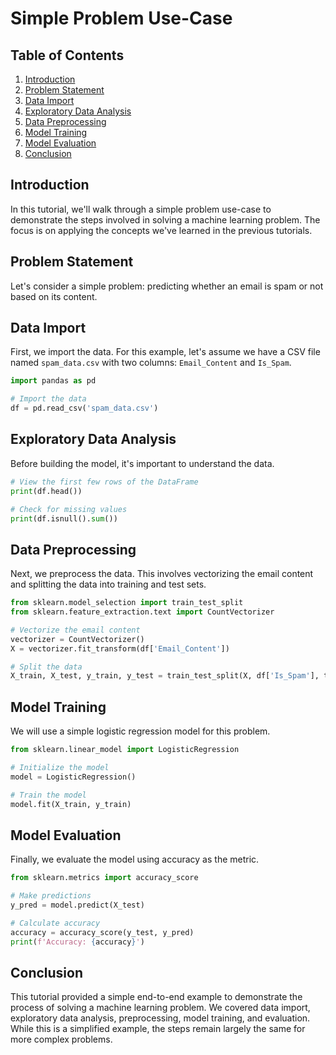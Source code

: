 # Simple Problem Use-Case

## Table of Contents

1. [Introduction](#introduction)
2. [Problem Statement](#problem-statement)
3. [Data Import](#data-import)
4. [Exploratory Data Analysis](#exploratory-data-analysis)
5. [Data Preprocessing](#data-preprocessing)
6. [Model Training](#model-training)
7. [Model Evaluation](#model-evaluation)
8. [Conclusion](#conclusion)

## Introduction

In this tutorial, we'll walk through a simple problem use-case to demonstrate the steps involved in solving a machine learning problem. The focus is on applying the concepts we've learned in the previous tutorials.

## Problem Statement

Let's consider a simple problem: predicting whether an email is spam or not based on its content.

## Data Import

First, we import the data. For this example, let's assume we have a CSV file named `spam_data.csv` with two columns: `Email_Content` and `Is_Spam`.

```python
import pandas as pd

# Import the data
df = pd.read_csv('spam_data.csv')
```

## Exploratory Data Analysis

Before building the model, it's important to understand the data.

```python
# View the first few rows of the DataFrame
print(df.head())

# Check for missing values
print(df.isnull().sum())
```

## Data Preprocessing

Next, we preprocess the data. This involves vectorizing the email content and splitting the data into training and test sets.

```python
from sklearn.model_selection import train_test_split
from sklearn.feature_extraction.text import CountVectorizer

# Vectorize the email content
vectorizer = CountVectorizer()
X = vectorizer.fit_transform(df['Email_Content'])

# Split the data
X_train, X_test, y_train, y_test = train_test_split(X, df['Is_Spam'], test_size=0.2)
```

## Model Training

We will use a simple logistic regression model for this problem.

```python
from sklearn.linear_model import LogisticRegression

# Initialize the model
model = LogisticRegression()

# Train the model
model.fit(X_train, y_train)
```

## Model Evaluation

Finally, we evaluate the model using accuracy as the metric.

```python
from sklearn.metrics import accuracy_score

# Make predictions
y_pred = model.predict(X_test)

# Calculate accuracy
accuracy = accuracy_score(y_test, y_pred)
print(f'Accuracy: {accuracy}')
```

## Conclusion

This tutorial provided a simple end-to-end example to demonstrate the process of solving a machine learning problem. We covered data import, exploratory data analysis, preprocessing, model training, and evaluation. While this is a simplified example, the steps remain largely the same for more complex problems.
